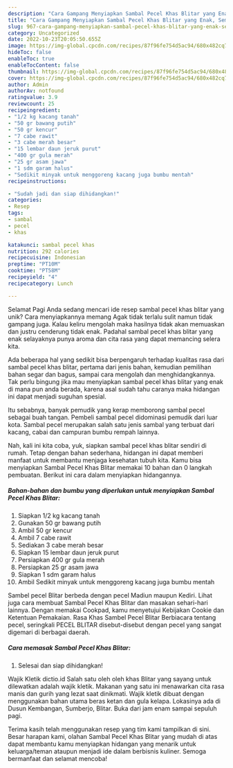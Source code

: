```yaml
---
description: "Cara Gampang Menyiapkan Sambal Pecel Khas Blitar yang Enak, Sempurna"
title: "Cara Gampang Menyiapkan Sambal Pecel Khas Blitar yang Enak, Sempurna"
slug: 967-cara-gampang-menyiapkan-sambal-pecel-khas-blitar-yang-enak-sempurna
category: Uncategorized
date: 2022-10-23T20:05:50.655Z
image: https://img-global.cpcdn.com/recipes/87f96fe754d5ac94/680x482cq70/sambal-pecel-khas-blitar-foto-resep-utama.jpg
hideToc: false
enableToc: true
enableTocContent: false
thumbnail: https://img-global.cpcdn.com/recipes/87f96fe754d5ac94/680x482cq70/sambal-pecel-khas-blitar-foto-resep-utama.jpg
cover: https://img-global.cpcdn.com/recipes/87f96fe754d5ac94/680x482cq70/sambal-pecel-khas-blitar-foto-resep-utama.jpg
author: Admin
authorAv: notfound
ratingvalue: 3.9
reviewcount: 25
recipeingredient:
- "1/2 kg kacang tanah"
- "50 gr bawang putih"
- "50 gr kencur"
- "7 cabe rawit"
- "3 cabe merah besar"
- "15 lembar daun jeruk purut"
- "400 gr gula merah"
- "25 gr asam jawa"
- "1 sdm garam halus"
- "Sedikit minyak untuk menggoreng kacang juga bumbu mentah"
recipeinstructions:

- "Sudah jadi dan siap dihidangkan!"
categories:
- Resep
tags:
- sambal
- pecel
- khas

katakunci: sambal pecel khas 
nutrition: 292 calories
recipecuisine: Indonesian
preptime: "PT10M"
cooktime: "PT58M"
recipeyield: "4"
recipecategory: Lunch

---
```



Selamat Pagi Anda sedang mencari ide resep sambal pecel khas blitar yang unik? Cara menyiapkannya memang Agak tidak terlalu sulit namun tidak gampang juga. Kalau keliru mengolah maka hasilnya tidak akan memuaskan dan justru cenderung tidak enak. Padahal sambal pecel khas blitar yang enak selayaknya punya aroma dan cita rasa yang dapat memancing selera kita.


Ada beberapa hal yang sedikit bisa berpengaruh terhadap kualitas rasa dari sambal pecel khas blitar, pertama dari jenis bahan, kemudian pemilihan bahan segar dan bagus, sampai cara mengolah dan menghidangkannya. Tak perlu bingung jika mau menyiapkan sambal pecel khas blitar yang enak di mana pun anda berada, karena asal sudah tahu caranya maka hidangan ini dapat menjadi suguhan spesial.

Itu sebabnya, banyak pemudik yang kerap memborong sambal pecel sebagai buah tangan. Pembeli sambal pecel didominasi pemudik dari luar kota. Sambal pecel merupakan salah satu jenis sambal yang terbuat dari kacang, cabai dan campuran bumbu rempah lainnya.


Nah, kali ini kita coba, yuk, siapkan sambal pecel khas blitar sendiri di rumah. Tetap dengan bahan sederhana, hidangan ini dapat memberi manfaat untuk membantu menjaga kesehatan tubuh kita. Kamu bisa menyiapkan Sambal Pecel Khas Blitar memakai 10 bahan dan 0 langkah pembuatan. Berikut ini cara dalam menyiapkan hidangannya.

<!--inarticleads1-->

##### Bahan-bahan dan bumbu yang diperlukan untuk menyiapkan Sambal Pecel Khas Blitar:

1. Siapkan 1/2 kg kacang tanah
1. Gunakan 50 gr bawang putih
1. Ambil 50 gr kencur
1. Ambil 7 cabe rawit
1. Sediakan 3 cabe merah besar
1. Siapkan 15 lembar daun jeruk purut
1. Persiapkan 400 gr gula merah
1. Persiapkan 25 gr asam jawa
1. Siapkan 1 sdm garam halus
1. Ambil Sedikit minyak untuk menggoreng kacang juga bumbu mentah


Sambel pecel Blitar berbeda dengan pecel Madiun maupun Kediri. Lihat juga cara membuat Sambal Pecel Khas Blitar dan masakan sehari-hari lainnya. Dengan memakai Cookpad, kamu menyetujui Kebijakan Cookie dan Ketentuan Pemakaian. Rasa Khas Sambel Pecel Blitar Berbiacara tentang pecel, seringkali PECEL BLITAR disebut-disebut dengan pecel yang sangat digemari di berbagai daerah. 

<!--inarticleads2-->

##### Cara memasak Sambal Pecel Khas Blitar:


1. Selesai dan siap dihidangkan!

Wajik Kletik dictio.id Salah satu oleh oleh khas Blitar yang sayang untuk dilewatkan adalah wajik kletik. Makanan yang satu ini menawarkan cita rasa manis dan gurih yang lezat saat dinikmati. Wajik kletik dibuat dengan menggunakan bahan utama beras ketan dan gula kelapa. Lokasinya ada di Dusun Kembangan, Sumberjo, Blitar. Buka dari jam enam sampai sepuluh pagi. 

Terima kasih telah menggunakan resep yang tim kami tampilkan di sini. Besar harapan kami, olahan Sambal Pecel Khas Blitar yang mudah di atas dapat membantu kamu menyiapkan hidangan yang menarik untuk keluarga/teman ataupun menjadi ide dalam berbisnis kuliner. Semoga bermanfaat dan selamat mencoba!

